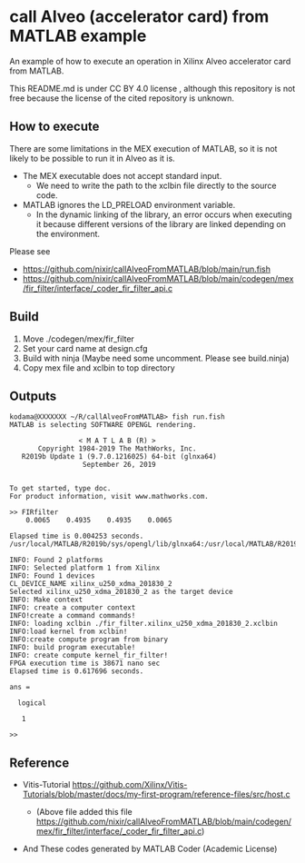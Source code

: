 # call Alveo (accelerator card) from MATLAB example

An example of how to execute an operation in Xilinx Alveo accelerator card from MATLAB.

This README.md is under CC BY 4.0 license , although this repository is not free because the license of the cited repository is unknown.
## How to execute
There are some limitations in the MEX execution of MATLAB, so it is not likely to be possible to run it in Alveo as it is.

 - The MEX executable does not accept standard input.
	 - We need to write the path to the xclbin file directly to the source code.
 - MATLAB ignores the LD_PRELOAD environment variable.
	 - In the dynamic linking of the library, an error occurs when executing it because different versions of the library are linked depending on the environment.

Please see 
 - https://github.com/nixir/callAlveoFromMATLAB/blob/main/run.fish
 - https://github.com/nixir/callAlveoFromMATLAB/blob/main/codegen/mex/fir_filter/interface/_coder_fir_filter_api.c

## Build

 1. Move ./codegen/mex/fir_filter
 2. Set your card name at design.cfg
 3. Build with ninja (Maybe need some uncomment. Please see build.ninja)
 4. Copy mex file and xclbin to top directory

## Outputs
```
kodama@XXXXXXX ~/R/callAlveoFromMATLAB> fish run.fish
MATLAB is selecting SOFTWARE OPENGL rendering.

                 < M A T L A B (R) >
       Copyright 1984-2019 The MathWorks, Inc.
   R2019b Update 1 (9.7.0.1216025) 64-bit (glnxa64)
                  September 26, 2019


To get started, type doc.
For product information, visit www.mathworks.com.

>> FIRfilter
    0.0065    0.4935    0.4935    0.0065

Elapsed time is 0.004253 seconds.
/usr/local/MATLAB/R2019b/sys/opengl/lib/glnxa64:/usr/local/MATLAB/R2019b/sys/os/glnxa64:/usr/local/MATLAB/R2019b/bin/glnxa64:/usr/local/MATLAB/R2019b/extern/lib/glnxa64:/usr/local/MATLAB/R2019b/sys/java/jre/glnxa64/jre/lib/amd64/native_threads:/usr/local/MATLAB/R2019b/sys/java/jre/glnxa64/jre/lib/amd64/server:/opt/xilinx/xrt/lib:/tools/Xilinx/Vitis/2019.2/lib/lnx64.o/Ubuntu/18:/tools/Xilinx/Vitis/2019.2/lib/lnx64.o/Ubuntu:/tools/Xilinx/Vitis/2019.2/lib/lnx64.o:/tools/Xilinx/Vitis/2019.2/runtime/lib/x86_64:/opt/xilinx/xrt/lib:/tools/Xilinx/Vitis/2019.2/lib/lnx64.o/Ubuntu/18:/tools/Xilinx/Vitis/2019.2/lib/lnx64.o/Ubuntu:/tools/Xilinx/Vitis/2019.2/lib/lnx64.o:/tools/Xilinx/Vitis/2019.2/runtime/lib/x86_64:/tools/Xilinx/Vivado/2019.2/lnx64/tools/opencv/opencv_gcc/:/tools/Xilinx/Vivado/2019.2/lnx64/tools/opencv/opencv_gcc/

INFO: Found 2 platforms
INFO: Selected platform 1 from Xilinx
INFO: Found 1 devices
CL_DEVICE_NAME xilinx_u250_xdma_201830_2
Selected xilinx_u250_xdma_201830_2 as the target device
INFO: Make context
INFO: create a computer context
INFO!create a command commands!
INFO: loading xclbin ./fir_filter.xilinx_u250_xdma_201830_2.xclbin
INFO:load kernel from xclbin!
INFO:create compute program from binary
INFO: build program executable!
INFO: create compute kernel_fir_filter!
FPGA execution time is 38671 nano sec
Elapsed time is 0.617696 seconds.

ans =

  logical

   1

>>
```

## Reference 
 - Vitis-Tutorial https://github.com/Xilinx/Vitis-Tutorials/blob/master/docs/my-first-program/reference-files/src/host.c
	- (Above file added this file https://github.com/nixir/callAlveoFromMATLAB/blob/main/codegen/mex/fir_filter/interface/_coder_fir_filter_api.c)

 - And These codes generated by MATLAB Coder (Academic License)

